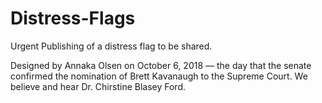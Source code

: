# Distress-Flags

Urgent Publishing of a distress flag to be shared. 

Designed by Annaka Olsen on October 6, 2018 — the day that the senate confirmed the nomination of Brett Kavanaugh to the Supreme Court. We believe and hear Dr. Chirstine Blasey Ford. 
